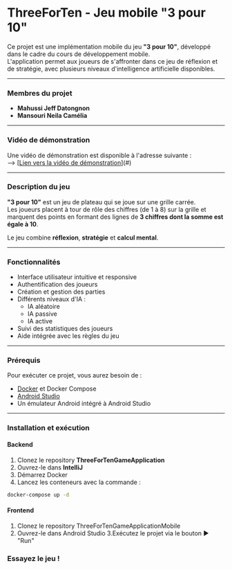 # ThreeForTen - Jeu mobile "3 pour 10"

Ce projet est une implémentation mobile du jeu **"3 pour 10"**, développé dans le cadre du cours de développement mobile.  
L'application permet aux joueurs de s'affronter dans ce jeu de réflexion et de stratégie, avec plusieurs niveaux d'intelligence artificielle disponibles.

---

### Membres du projet

- **Mahussi Jeff Datongnon**  
- **Mansouri Neila Camélia**

---

### Vidéo de démonstration

Une vidéo de démonstration est disponible à l'adresse suivante :  
--> [[Lien vers la vidéo de démonstration](https://drive.google.com/file/d/1a-bvHRzXSH-qeuYKTsx0YyfhllHwmftY/view?usp=sharing)](#)

---

### Description du jeu

**"3 pour 10"** est un jeu de plateau qui se joue sur une grille carrée.  
Les joueurs placent à tour de rôle des chiffres (de 1 à 8) sur la grille et marquent des points en formant des lignes de **3 chiffres dont la somme est égale à 10**.

Le jeu combine **réflexion**, **stratégie** et **calcul mental**.

---

### Fonctionnalités

- Interface utilisateur intuitive et responsive
- Authentification des joueurs
- Création et gestion des parties
- Différents niveaux d'IA :
  - IA aléatoire
  - IA passive
  - IA active
- Suivi des statistiques des joueurs
- Aide intégrée avec les règles du jeu

---

### Prérequis

Pour exécuter ce projet, vous aurez besoin de :

- [Docker](https://www.docker.com/) et Docker Compose
- [Android Studio](https://developer.android.com/studio)
- Un émulateur Android intégré à Android Studio

---

### Installation et exécution

#### Backend

1. Clonez le repository **ThreeForTenGameApplication**  
2. Ouvrez-le dans **IntelliJ**  
3. Démarrez Docker  
4. Lancez les conteneurs avec la commande :

```bash
docker-compose up -d
```

#### Frontend

1. Clonez le repository ThreeForTenGameApplicationMobile
2. Ouvrez-le dans Android Studio
3.Exécutez le projet via le bouton ▶️ "Run"

### Essayez le jeu !
